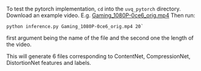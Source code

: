 To test the pytorch implementation, `cd` into the `uvq_pytorch` directory.
Download an example video. E.g. [Gaming_1080P-0ce6_orig.mp4](https://storage.googleapis.com/ugc-dataset/vp9_compressed_videos/Gaming_1080P-0ce6_orig.mp4)
Then run:
```
python inference.py Gaming_1080P-0ce6_orig.mp4 20`
```
first argument being the name of the file and the second one the length of the video.

This will generate 6 files corresponding to ContentNet, CompressionNet, DistortionNet features and labels.
